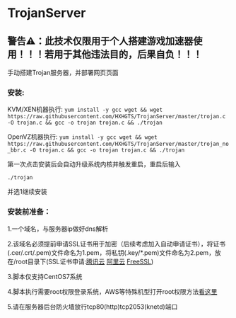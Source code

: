 # TrojanServer

## 警告⚠：此技术仅限用于个人搭建游戏加速器使用！！！若用于其他违法目的，后果自负！！！

手动搭建Trojan服务器，并部署网页页面

### 安装:

KVM/XEN机器执行:
`yum install -y gcc wget && wget https://raw.githubusercontent.com/HXHGTS/TrojanServer/master/trojan.c -O trojan.c && gcc -o trojan trojan.c && ./trojan`

OpenVZ机器执行:
`yum install -y gcc wget && wget https://raw.githubusercontent.com/HXHGTS/TrojanServer/master/trojan_no_bbr.c -O trojan.c && gcc -o trojan trojan.c && ./trojan`

第一次点击安装后会自动升级系统内核并触发重启，重启后输入

`./trojan`

并选1继续安装

### 安装前准备：

1.一个域名，与服务器ip做好dns解析

2.该域名必须提前申请SSL证书用于加密（后续考虑加入自动申请证书），将证书(.cer/.crt/.pem)文件命名为1.pem，将私钥(.key/*.pem)文件命名为2.pem，放在/root目录下(SSL证书申请:[腾讯云](https://console.cloud.tencent.com/ssl) [阿里云](https://common-buy.aliyun.com/?spm=5176.b5912525.0.0.3c07GExwGExwfv&commodityCode=cas) [FreeSSL](https://freessl.cn/))

3.脚本仅支持CentOS7系统

4.脚本执行需要root权限登录系统，AWS等特殊机型打开root权限方法[看这里](https://hxhgts.ml/AWSECSRoot/)

5.请在服务器后台防火墙放行tcp80(http)tcp2053(knetd)端口
